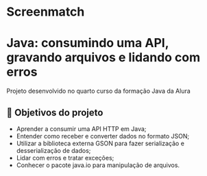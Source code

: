 # Screenmatch

# Java: consumindo uma API, gravando arquivos e lidando com erros

Projeto desenvolvido no quarto curso da formação Java da Alura


## 🔨 Objetivos do projeto

- Aprender a consumir uma API HTTP em Java;
- Entender como receber e converter dados no formato JSON; 
- Utilizar a biblioteca externa GSON para fazer serialização e desserialização de dados;
- Lidar com erros e tratar exceções;
- Conhecer o pacote java.io para manipulação de arquivos.

